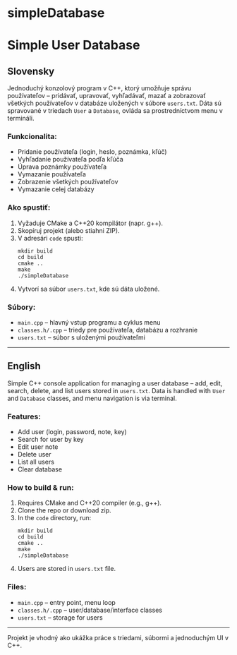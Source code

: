 # simpleDatabase 

# Simple User Database

## Slovensky

Jednoduchý konzolový program v C++, ktorý umožňuje správu používateľov – pridávať, upravovať, vyhľadávať, mazať a zobrazovať všetkých používateľov v databáze uložených v súbore `users.txt`. Dáta sú spravované v triedach `User` a `Database`, ovláda sa prostredníctvom menu v termináli.

### Funkcionalita:
- Pridanie používateľa (login, heslo, poznámka, kľúč)
- Vyhľadanie používateľa podľa kľúča
- Úprava poznámky používateľa
- Vymazanie používateľa
- Zobrazenie všetkých používateľov
- Vymazanie celej databázy

### Ako spustiť:
1. Vyžaduje CMake a C++20 kompilátor (napr. g++).
2. Skopíruj projekt (alebo stiahni ZIP).
3. V adresári `code` spusti:
   ```
   mkdir build
   cd build
   cmake ..
   make
   ./simpleDatabase
   ```
4. Vytvorí sa súbor `users.txt`, kde sú dáta uložené.

### Súbory:
- `main.cpp` – hlavný vstup programu a cyklus menu
- `classes.h/.cpp` – triedy pre používateľa, databázu a rozhranie
- `users.txt` – súbor s uloženými používateľmi

---

## English

Simple C++ console application for managing a user database – add, edit, search, delete, and list users stored in `users.txt`. Data is handled with `User` and `Database` classes, and menu navigation is via terminal.

### Features:
- Add user (login, password, note, key)
- Search for user by key
- Edit user note
- Delete user
- List all users
- Clear database

### How to build & run:
1. Requires CMake and C++20 compiler (e.g., g++).
2. Clone the repo or download zip.
3. In the `code` directory, run:
   ```
   mkdir build
   cd build
   cmake ..
   make
   ./simpleDatabase
   ```
4. Users are stored in `users.txt` file.

### Files:
- `main.cpp` – entry point, menu loop
- `classes.h/.cpp` – user/database/interface classes
- `users.txt` – storage for users

---

Projekt je vhodný ako ukážka práce s triedami, súbormi a jednoduchým UI v C++.
